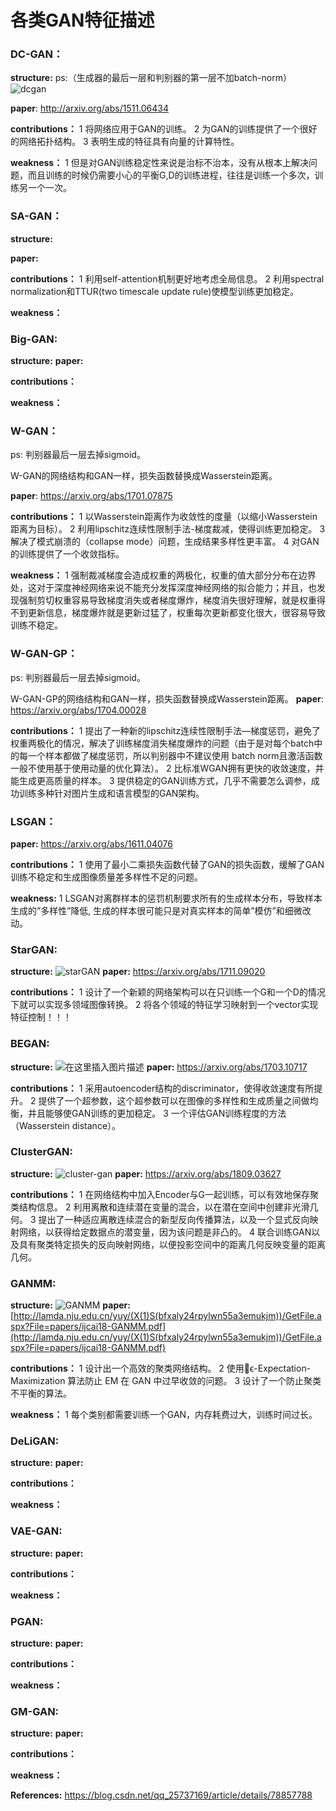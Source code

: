 # 各类GAN特征描述
### DC-GAN：
__structure:__
ps:（生成器的最后一层和判别器的第一层不加batch-norm）
![dcgan](https://img-blog.csdnimg.cn/20190719171219699.jpg?x-oss-process=image/watermark,type_ZmFuZ3poZW5naGVpdGk,shadow_10,text_aHR0cHM6Ly9ibG9nLmNzZG4ubmV0L0FuZHlWaWt5,size_16,color_FFFFFF,t_70)

__paper__: http://arxiv.org/abs/1511.06434

__contributions：__
1 将网络应用于GAN的训练。
2 为GAN的训练提供了一个很好的网络拓扑结构。
3 表明生成的特征具有向量的计算特性。

__weakness：__
1 但是对GAN训练稳定性来说是治标不治本，没有从根本上解决问题，而且训练的时候仍需要小心的平衡G,D的训练进程，往往是训练一个多次，训练另一个一次。
### SA-GAN：
__structure:__

__paper:__

__contributions：__
1 利用self-attention机制更好地考虑全局信息。
2 利用spectral normalization和TTUR(two timescale update rule)使模型训练更加稳定。

__weakness：__
### Big-GAN:
__structure:__
__paper:__

__contributions：__

__weakness：__

### W-GAN：
ps: 判别器最后一层去掉sigmoid。

W-GAN的网络结构和GAN一样，损失函数替换成Wasserstein距离。

__paper__: https://arxiv.org/abs/1701.07875

__contributions：__
1 以Wasserstein距离作为收敛性的度量（以缩小Wasserstein距离为目标）。
2 利用lipschitz连续性限制手法-梯度裁减，使得训练更加稳定。
3 解决了模式崩溃的（collapse mode）问题，生成结果多样性更丰富。
4 对GAN的训练提供了一个收敛指标。

__weakness：__
1 强制裁减梯度会造成权重的两极化，权重的值大部分分布在边界处，这对于深度神经网络来说不能充分发挥深度神经网络的拟合能力；并且，也发现强制剪切权重容易导致梯度消失或者梯度爆炸，梯度消失很好理解，就是权重得不到更新信息，梯度爆炸就是更新过猛了，权重每次更新都变化很大，很容易导致训练不稳定。

### W-GAN-GP：
ps: 判别器最后一层去掉sigmoid。

W-GAN-GP的网络结构和GAN一样，损失函数替换成Wasserstein距离。
__paper__:  https://arxiv.org/abs/1704.00028
 
__contributions：__
1 提出了一种新的lipschitz连续性限制手法—梯度惩罚，避免了权重两极化的情况，解决了训练梯度消失梯度爆炸的问题（由于是对每个batch中的每一个样本都做了梯度惩罚，所以判别器中不建议使用 batch norm且激活函数一般不使用基于使用动量的优化算法）。
2 比标准WGAN拥有更快的收敛速度，并能生成更高质量的样本。
3 提供稳定的GAN训练方式，几乎不需要怎么调参，成功训练多种针对图片生成和语言模型的GAN架构。

### LSGAN：
__paper:__  https://arxiv.org/abs/1611.04076

__contributions：__
1 使用了最小二乘损失函数代替了GAN的损失函数，缓解了GAN训练不稳定和生成图像质量差多样性不足的问题。

__weakness:__
1 LSGAN对离群样本的惩罚机制要求所有的生成样本分布，导致样本生成的”多样性”降低, 生成的样本很可能只是对真实样本的简单”模仿”和细微改动。

### StarGAN:
__structure:__
![starGAN](https://img-blog.csdnimg.cn/20190719185658950.png?x-oss-process=image/watermark,type_ZmFuZ3poZW5naGVpdGk,shadow_10,text_aHR0cHM6Ly9ibG9nLmNzZG4ubmV0L0FuZHlWaWt5,size_16,color_FFFFFF,t_70)
__paper:__ https://arxiv.org/abs/1711.09020

__contributions：__
1 设计了一个新颖的网络架构可以在只训练一个G和一个D的情况下就可以实现多领域图像转换。
2 将各个领域的特征学习映射到一个vector实现特征控制！！！

### BEGAN:
__structure:__
![在这里插入图片描述](https://img-blog.csdnimg.cn/20190719185027930.png?x-oss-process=image/watermark,type_ZmFuZ3poZW5naGVpdGk,shadow_10,text_aHR0cHM6Ly9ibG9nLmNzZG4ubmV0L0FuZHlWaWt5,size_16,color_FFFFFF,t_70)
__paper:__ https://arxiv.org/abs/1703.10717

__contributions：__
1 采用autoencoder结构的discriminator，使得收敛速度有所提升。
2 提供了一个超参数，这个超参数可以在图像的多样性和生成质量之间做均衡，并且能够使GAN训练的更加稳定。
3 一个评估GAN训练程度的方法（Wasserstein distance）。

### ClusterGAN:
__structure:__
![cluster-gan](https://img-blog.csdnimg.cn/20190719184937495.png?x-oss-process=image/watermark,type_ZmFuZ3poZW5naGVpdGk,shadow_10,text_aHR0cHM6Ly9ibG9nLmNzZG4ubmV0L0FuZHlWaWt5,size_16,color_FFFFFF,t_70)
__paper:__ https://arxiv.org/abs/1809.03627

__contributions：__
1 在网络结构中加入Encoder与G一起训练，可以有效地保存聚类结构信息。 
2 利用离散和连续潜在变量的混合，以在潜在空间中创建非光滑几何。
3 提出了一种适应离散连续混合的新型反向传播算法，以及一个显式反向映射网络，以获得给定数据点的潜变量，因为该问题是非凸的。 
4 联合训练GAN以及具有聚类特定损失的反向映射网络，以便投影空间中的距离几何反映变量的距离几何。

### GANMM:
__structure:__
![GANMM](https://img-blog.csdnimg.cn/20190719184952968.png?x-oss-process=image/watermark,type_ZmFuZ3poZW5naGVpdGk,shadow_10,text_aHR0cHM6Ly9ibG9nLmNzZG4ubmV0L0FuZHlWaWt5,size_16,color_FFFFFF,t_70)
__paper:__  [http://lamda.nju.edu.cn/yuy/(X(1)S(bfxaly24rpylwn55a3emukjm))/GetFile.aspx?File=papers/ijcai18-GANMM.pdf](http://lamda.nju.edu.cn/yuy/(X(1)S(bfxaly24rpylwn55a3emukjm))/GetFile.aspx?File=papers/ijcai18-GANMM.pdf) 

__contributions：__
1 设计出一个高效的聚类网络结构。
2 使用ϵ-Expectation-Maximization 算法防止 EM 在 GAN 中过早收敛的问题。
3 设计了一个防止聚类不平衡的算法。

__weakness：__
1 每个类别都需要训练一个GAN，内存耗费过大，训练时间过长。

### DeLiGAN:
__structure:__
__paper:__

__contributions：__

__weakness：__
### VAE-GAN:
__structure:__
__paper:__

__contributions：__

__weakness：__
### PGAN:
__structure:__
__paper:__

__contributions：__

__weakness：__
### GM-GAN:
__structure:__
__paper:__

__contributions：__

__weakness：__

__References:__
https://blog.csdn.net/qq_25737169/article/details/78857788